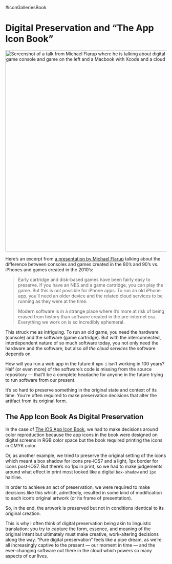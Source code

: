 #iconGalleriesBook

# Digital Preservation and “The App Icon Book”

<img src="https://cdn.jim-nielsen.com/blog/2022/flarup-app-icon-talk.png" width="1209" height="629" alt="Screenshot of a talk from Michael Flarup where he is talking about digital preservation. The frame shows Michael talking on the left, with his slides on the right showing a SNES game console and game on the left and a Macbook with Xcode and a cloud icon on the right." />

Here’s an excerpt from [a presentation by Michael Flarup](https://www.youtube.com/watch?v=NnMHQ2TA8Nw) talking about the difference between consoles and games created in the 80’s and 90’s vs. iPhones and games created in the 2010’s:

> Early cartridge and disk-based games have been fairly easy to preserve. If you have an NES and a game cartridge, you can play the game. But this is not possible for iPhone apps. To run an old iPhone app, you’ll need an older device and the related cloud services to be running as they were at the time.
>
> Modern software is in a strange place where it’s more at risk of being erased from history than software created in the pre-internet era. Everything we work on is so incredibly ephemeral.

This struck me as intriguing. To run an old game, you need the hardware (console) and the software (game cartridge). But with the interconnected, interdependent nature of so much software today, you not only need the hardware and the software, but also _all the cloud services_ the software depends on.

How will you run a web app in the future if `npm i` isn’t working in 100 years? Half (or even more) of the software’s code is missing from the source repository — that’ll be a complete headache for anyone in the future trying to run software from our present.

It’s so hard to preserve something in the original state and context of its time. You’re often required to make preservation decisions that alter the artifact from its original form.

## The App Icon Book As Digital Preservation

In the case of [The iOS App Icon Book](https://www.appiconbook.com/), we had to make decisions around color reproduction because the app icons in the book were designed on digital screens in RGB color space but the book required printing the icons in CMYK color.

Or, as another example, we tried to preserve the original setting of the icons which meant a box shadow for icons pre-iOS7 and a light, 1px border for icons post-iOS7. But there’s no 1px in print, so we had to make judgements around what effect in print most looked like a  digital `box-shadow` and `1px` hairline.

In order to achieve an act of preservation, we were required to make decisions like this which, admittedly, resulted in some kind of modification to each icon’s original artwork (or its frame of presentation).

So, in the end, the artwork is preserved but not in conditions identical to its original creation.

This is why I often think of digital preservation being akin to linguistic translation: you try to capture the form, essence, and meaning of the original intent but ultimately must make creative, work-altering decisions along the way. “Pure digital preservation” feels like a pipe dream, as we’re all increasingly captive to the present — our moment in time — and the ever-changing software out there in the cloud which powers so many aspects of our lives.